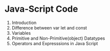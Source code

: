 # Java-Script Code
1. Introduction
1. Difference between var let and const
1. Variables
1. Primitive and Non-Primitive(object) Datatypes
1. Operators and Expresssions in Java Script